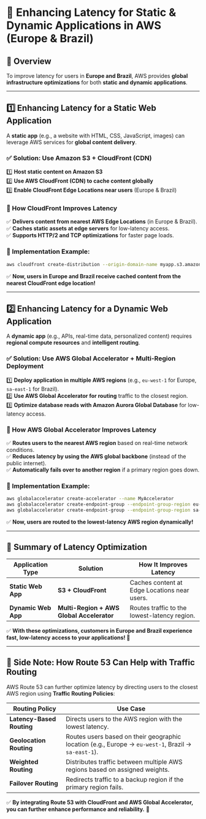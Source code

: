 # 📌 Enhancing Latency for Static & Dynamic Applications in AWS (Europe & Brazil)

## **🔹 Overview**
To improve latency for users in **Europe and Brazil**, AWS provides **global infrastructure optimizations** for both **static and dynamic applications**.

---

## **1️⃣ Enhancing Latency for a Static Web Application**
A **static app** (e.g., a website with HTML, CSS, JavaScript, images) can leverage AWS services for **global content delivery**.

### ✅ **Solution: Use Amazon S3 + CloudFront (CDN)**
1️⃣ **Host static content on Amazon S3**  
2️⃣ **Use AWS CloudFront (CDN) to cache content globally**  
3️⃣ **Enable CloudFront Edge Locations near users** (Europe & Brazil)

### **🚀 How CloudFront Improves Latency**
✅ **Delivers content from nearest AWS Edge Locations** (in Europe & Brazil).  
✅ **Caches static assets at edge servers** for low-latency access.  
✅ **Supports HTTP/2 and TCP optimizations** for faster page loads.  

### **🔹 Implementation Example:**
```bash
aws cloudfront create-distribution --origin-domain-name myapp.s3.amazonaws.com
```
✅ **Now, users in Europe and Brazil receive cached content from the nearest CloudFront edge location!**

---

## **2️⃣ Enhancing Latency for a Dynamic Web Application**
A **dynamic app** (e.g., APIs, real-time data, personalized content) requires **regional compute resources** and **intelligent routing**.

### ✅ **Solution: Use AWS Global Accelerator + Multi-Region Deployment**
1️⃣ **Deploy application in multiple AWS regions** (e.g., `eu-west-1` for Europe, `sa-east-1` for Brazil).  
2️⃣ **Use AWS Global Accelerator for routing** traffic to the closest region.  
3️⃣ **Optimize database reads with Amazon Aurora Global Database** for low-latency access.

### **🚀 How AWS Global Accelerator Improves Latency**
✅ **Routes users to the nearest AWS region** based on real-time network conditions.  
✅ **Reduces latency by using the AWS global backbone** (instead of the public internet).  
✅ **Automatically fails over to another region** if a primary region goes down.  

### **🔹 Implementation Example:**
```bash
aws globalaccelerator create-accelerator --name MyAccelerator
aws globalaccelerator create-endpoint-group --endpoint-group-region eu-west-1
aws globalaccelerator create-endpoint-group --endpoint-group-region sa-east-1
```
✅ **Now, users are routed to the lowest-latency AWS region dynamically!**

---

## **🚀 Summary of Latency Optimization**

| **Application Type** | **Solution** | **How It Improves Latency** |
|----------------------|-------------|----------------------------|
| **Static Web App** | **S3 + CloudFront** | Caches content at Edge Locations near users. |
| **Dynamic Web App** | **Multi-Region + AWS Global Accelerator** | Routes traffic to the lowest-latency region. |

✅ **With these optimizations, customers in Europe and Brazil experience **fast, low-latency access** to your applications! 🚀**

---

## **🔹 Side Note: How Route 53 Can Help with Traffic Routing**

AWS Route 53 can further optimize latency by directing users to the closest AWS region using **Traffic Routing Policies**:

| **Routing Policy** | **Use Case** |
|--------------------|-------------|
| **Latency-Based Routing** | Directs users to the AWS region with the lowest latency. |
| **Geolocation Routing** | Routes users based on their geographic location (e.g., Europe → `eu-west-1`, Brazil → `sa-east-1`). |
| **Weighted Routing** | Distributes traffic between multiple AWS regions based on assigned weights. |
| **Failover Routing** | Redirects traffic to a backup region if the primary region fails. |

✅ **By integrating Route 53 with CloudFront and AWS Global Accelerator, you can further enhance performance and reliability.** 🚀
